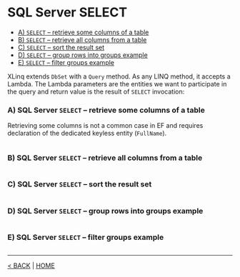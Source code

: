 # SQL Server SELECT

- [A) `SELECT` – retrieve some columns of a table](#a-sql-server-select--retrieve-some-columns-of-a-table)
- [B) `SELECT` – retrieve all columns from a table](#b-sql-server-select--retrieve-all-columns-from-a-table)
- [C) `SELECT` – sort the result set](#c-sql-server-select--sort-the-result-set)
- [D) `SELECT` – group rows into groups example](#d-sql-server-select--group-rows-into-groups-example)
- [E) `SELECT` – filter groups example](#e-sql-server-select--filter-groups-example)

XLinq extends `DbSet` with a `Query` method. As any LINQ method, it accepts a Lambda. The Lambda parameters are the entities we want to participate in the query and return value is the result of `SELECT` invocation:

### A) SQL Server `SELECT` – retrieve some columns of a table

Retrieving some columns is not a common case in EF and requires declaration of the dedicated keyless entity (`FullName`).

```cs --project ../../SqlServerTutorial/SqlServerTutorial.csproj --source-file ../../SqlServerTutorial/Basic/Select.cs --region A
```

### B) SQL Server `SELECT` – retrieve all columns from a table

```cs --project ../../SqlServerTutorial/SqlServerTutorial.csproj --source-file ../../SqlServerTutorial/Basic/Select.cs --region B
```

### C) SQL Server `SELECT` – sort the result set

```cs --project ../../SqlServerTutorial/SqlServerTutorial.csproj --source-file ../../SqlServerTutorial/Basic/Select.cs --region C
```

### D) SQL Server `SELECT` – group rows into groups example

```cs --project ../../SqlServerTutorial/SqlServerTutorial.csproj --source-file ../../SqlServerTutorial/Basic/Select.cs --region D
```

### E) SQL Server `SELECT` – filter groups example

```cs --project ../../SqlServerTutorial/SqlServerTutorial.csproj --source-file ../../SqlServerTutorial/Basic/Select.cs --region E
```

---

[< BACK](Basic.md) | [HOME](/)
